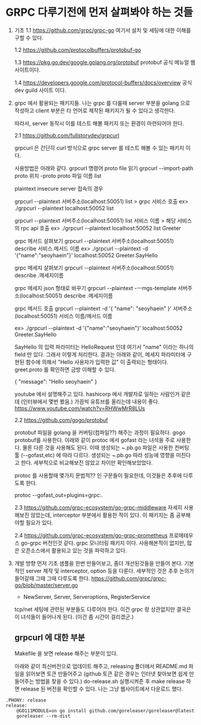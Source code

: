 # GRPC 다루기전에 먼저 살펴봐야 하는 것들

1. 기초
   1.1 https://github.com/grpc/grpc-go
   여기서 설치 및 세팅에 대한 이해를 구할 수 있다.
   
   1.2 https://github.com/protocolbuffers/protobuf-go
   
   1.3 https://pkg.go.dev/google.golang.org/protobuf
   protobuf 공식 메뉴얼 웹사이트이다.
   
   1.4 https://developers.google.com/protocol-buffers/docs/overview
   공식 dev guild 사이트 이다.

2. grpc 에서 활용되는 패키지들.
   나는 grpc 를 다룰때 server 부분을 golang 으로 작성하고 client 부분은 타 언어로 제작된 패키지가 될 수 있다고 생각한다.
   
   따라서, server 동작시 이를 테스트 해볼 패키지 또는 환경이 마련되어야 한다.
   
   2.1 https://github.com/fullstorydev/grpcurl   
   
   grpcurl 은 간단히 curl 방식으로 grpc server 를 테스트 해볼 수 있는 패키지 이다.
   
   사용방법은 아래와 같다.
   grpcurl 명령어
   proto file 읽기 
   grpcurl --import-path proto 위치 -proto  proto 파일 이름 list 
   
   plaintext insecure server 접속의 경우
   
   grpcurl --plaintext 서버주소(localhost:50051) list > grpc 서비스 호출
   ex> ./grpcurl --plaintext localhost:50052 list
   
   grpcurl --plaintext 서버주소(localhost:50051) list 서비스 이름 > 해당 서비스의 rpc api 호출 
   ex> ./grpcurl --plaintext localhost:50052 list Greeter
   
   grpc 메서드 살펴보기
   grpcurl --plaintext 서버주소(localhost:50051) describe 서비스.메서드 이름
   ex> ./grpcurl --plaintext -d '{"name":"seoyhaein"}' localhost:50052 Greeter.SayHello
   
   grpc 메세지 살펴보기
   grpcurl --plaintext 서버주소(localhost:50051) describe .메세지이름
   
   grpc 메세지 json 형태로 바꾸기
   grpcurl --plaintext -ㅡmgs-template 서버주소(localhost:50051) describe .메세지이름
   
   grpc 메서드 호출
   grpcurl --plaintext -d '{
   "name": "seoyhaein"
   }' 서버주소(localhost:50051) 서비스 이름/메서드 이름
   
   ex> ./grpcurl --plaintext -d '{"name":"seoyhaein"}' localhost:50052 Greeter.SayHello
   
   SayHello 의 입력 파라미터는 HelloRequest 인데 여기서 "name" 이라는 하나의 field 만 있다. 그래서 이렇게 처리한다.
   결과는 아래와 같이, 메세지 파라미터에 구현된 함수에 의해서 "Hello 사용자가 입력한 값" 이 출력되는 형태이다. greet.proto 를 확인하면 금방 이해할 수 있다.
   
   {
  	"message": "Hello seoyhaein"
   }

   
   youtube 에서 설명해주고 있다. hashicorp 에서 개발자로 일하는 사람인거 같은데 (인터뷰에서 몇번 봤음.) 가끔씩 유튜브를 올리는데 내용이 좋다.
   https://www.youtube.com/watch?v=RHWwMrR8LUs
   
   2.2 https://github.com/gogo/protobuf
   
   protobuf 파일을 golang 을 커버팅(컴파일??) 해주는 과정이 필요하다. gogo protobuf를 사용한다. 
   아래와 같이 protoc 에서 gofast 라는 녀석을 주로 사용한다. 물론 다른 것을 사용해도 된다. 이때 생성되는 ~.pb.go 파일은 사용한 컨버팅 툴 (--gofast,etc) 에 따라 다르다.
   생성되는 ~.pb.go 따라 성능에 영향을 미친다고 한다. 세부적으로 비교해보진 않았고 차이만 확인해보았었다.
      
   protoc 를 사용할때 몇가지 문법적?? 인 구문들이 필요한데, 이것들은 추후에 다루도록 한다.
   
   protoc --gofast_out=plugins=grpc:.
   
   2.3 https://github.com/grpc-ecosystem/go-grpc-middleware
   자세히 사용해보진 않았는데, interceptor 부분에서 활용한 적이 있다. 이 패키지는 좀 공부해야할 필요가 있다.
   
   2.4 https://github.com/grpc-ecosystem/go-grpc-prometheus
   프로메테우스 go-grpc 버전인것 같다.
   grpc 모니터링 패키지 이다. 사용해본적이 없지만, 많은 오픈소스에서 활용되고 있는 것을 파악하고 있다.
   
3. 개발 방향
    먼저 기초 샘플을 한번 만들어보고, 좀더 개선된것들을 만들어 본다. 
   기본적인 server 제작 및 interceptor, option 등을 다룬다. 세부적인 것은 추후 논의가 들어갈때 그때 그때 다루도록 한다. 
   https://github.com/grpc/grpc-go/blob/master/server.go
   - NewServer, Server, Serveroptions, RegisterService
   
   tcp/net 세팅에 관련된 부분들도 다루어야 한다. 이건 grpc 랑 상관없지만 결국은 이 녀석들이 들어나게 된다. (이건 좀 시간이 걸리겠군.)
   
   ## grpcurl 에 대한 부분
   Makefile 을 보면 release 해주는 부분이 있다.
   
   아래와 같이 최신버전으로 업데이트 해주고, releasing 폴더에서 README.md 파일을 읽어보면 토큰 만들어주고
   (github 토큰 같은 경우는 인터넷 찾아보면 쉽게 만들어주는 방법을 찾을 수 있다.) 
   do-release.sh 실행시켜준 후 make release 하면 release 된 버전을 확인할 수 있다. 나는 그냥 웹사이트에서 다운로드 했다.
   
```
.PHONY: release
release:
	@GO111MODULE=on go install github.com/goreleaser/goreleaser@latest
	goreleaser --rm-dist
```
   
